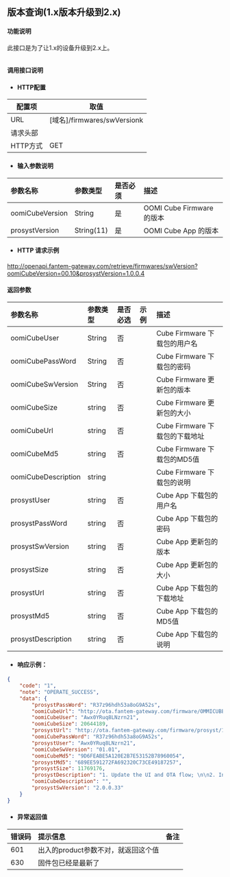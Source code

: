 ## 版本查询(1.x版本升级到2.x)

#### 功能说明

此接口是为了让1.x的设备升级到2.x上。

###### 

#### 调用接口说明

* #### HTTP配置

| 配置项 | 取值 |
| --- | --- |
| URL | \[域名\]/firmwares/swVersionk|
| 请求头部 |  |
| HTTP方式 | GET|

* #### 输入参数说明

| 参数名称 | 参数类型 | 是否必须 | 描述 |
| :--- | :--- | :--- | :--- |
| oomiCubeVersion| String | 是 | OOMI Cube Firmware 的版本 |
| prosystVersion| String\(11\) | 是 | OOMI Cube App 的版本   |


* #### HTTP 请求示例

http://openapi.fantem-gateway.com/retrieve/firmwares/swVersion?oomiCubeVersion=00.10&prosystVersion=1.0.0.4

#### 返回参数

| 参数名称 | 参数类型 | 是否必选 | 示例 | 描述 |
| :--- | :--- | :--- | :--- | :--- |
|oomiCubeUser | String | 否 | | Cube Firmware 下载包的用户名 |
| oomiCubePassWord | String | 否 | |Cube Firmware 下载包的密码 |
| oomiCubeSwVersion | String | 否 || Cube Firmware 更新包的版本 |
| oomiCubeSize | string | 否 || Cube Firmware 更新包的大小 |
| oomiCubeUrl | string | 否 || Cube Firmware 下载包的下载地址 |
| oomiCubeMd5 | string | 否 || Cube Firmware 下载包的MD5值 |
| oomiCubeDescription | string ||| Cube Firmware 下载包的说明 |
| prosystUser | string | 否 ||Cube App 下载包的用户名 |
| prosystPassWord | string | 否 ||Cube App 下载包的密码 |
| prosystSwVersion | string |否 || Cube App 更新包的版本 |
| prosystSize | string | 否 ||Cube App 更新包的大小 |
| prosystUrl | string | 否 ||Cube App 下载包的下载地址 |
| prosystMd5 | string | 否 ||Cube App 下载包的MD5值 |
| prosystDescription | string | 否 ||Cube App 下载包的说明 |


* #### 响应示例：

```json
{
    "code": "1",
    "note": "OPERATE_SUCCESS",
    "data": {
        "prosystPassWord": "R37z96hdh53a8oG9A52s",
        "oomiCubeUrl": "http://ota.fantem-gateway.com/firmware/OMMICUBE/1/0/1-0/OMMICUBE-00.10-01.01.zip",
        "oomiCubeUser": "Awx0YRuq8LNzrn21",
        "oomiCubeSize": 20644189,
        "prosystUrl": "http://ota.fantem-gateway.com/firmware/prosyst/1/2/1-0-0-0/prosyst-0.0.0.0-2.0.0.33.apk",
        "oomiCubePassWord": "R37z96hdh53a8oG9A52s",
        "prosystUser": "Awx0YRuq8LNzrn21",
        "oomiCubeSwVersion": "01.01",
        "oomiCubeMd5": "9D6FEABE5A120E2B7E53152B78960054",
        "prosystMd5": "689EE591272FA692320C73CE49187257",
        "prosystSize": 11769176,
        "prosystDescription": "1. Update the UI and OTA flow; \n\n2. Integrate more Devices.\n\n3. Bugs fixing.",
        "oomiCubeDescription": "",
        "prosystSwVersion": "2.0.0.33"
    }
}
```

* #### 异常返回值

| 错误码 | 提示信息 | 备注 |
| :--- | :--- | :--- |
| 601     | 出入的product参数不对，就返回这个值  ||
| 630     | 固件包已经是最新了  ||


